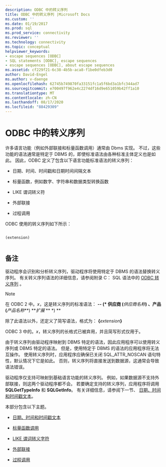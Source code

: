 ```yaml
---
description: ODBC 中的转义序列
title: ODBC 中的转义序列 |Microsoft Docs
ms.custom: ''
ms.date: 01/19/2017
ms.prod: sql
ms.prod_service: connectivity
ms.reviewer: ''
ms.technology: connectivity
ms.topic: conceptual
helpviewer_keywords:
- escape sequences [ODBC]
- SQL statements [ODBC], escape sequences
- escape sequences [ODBC], about escape sequences
ms.assetid: cf229f21-6c38-4b5b-aca8-f1be0dfeb3d0
author: David-Engel
ms.author: v-daenge
ms.openlocfilehash: 62745b749870fa33151fc1a5f6bd3a1bfc344ad7
ms.sourcegitcommit: e700497f962e4c2274df16d9e651059b42ff1a10
ms.translationtype: MT
ms.contentlocale: zh-CN
ms.lasthandoff: 08/17/2020
ms.locfileid: "88429309"
---
```

# <a name="escape-sequences-in-odbc"></a>ODBC 中的转义序列
许多语言功能（例如外部联接和标量函数调用）通常由 Dbms 实现。 不过，这些功能的语法通常是特定于 DBMS 的，即使标准语法由各种标准主体定义也是如此。 因此，ODBC 定义了包含以下语言功能标准语法的转义序列：  
  
-   日期、时间、时间戳和日期时间间隔文本  
  
-   标量函数，例如数字、字符串和数据类型转换函数  
  
-   LIKE 谓词转义符  
  
-   外部联接  
  
-   过程调用  
  
 ODBC 使用的转义序列如下所示：  
  
```  
  
(extension)  
  
```  
  
## <a name="remarks"></a>备注  
 驱动程序会识别和分析转义序列，驱动程序将使用特定于 DBMS 的语法替换转义序列。 有关转义序列语法的详细信息，请参阅附录 C： SQL 语法中的 [ODBC 转义序列](../../../odbc/reference/appendixes/odbc-escape-sequences.md) 。  
  
> [!NOTE]  
>  在 ODBC 2 中。*x*，这是转义序列的标准语法： **-- (\* 供应商 (**_供应商名称_**) 、产品 (**_产品名称_**) **_扩展_ ** \*) **  
>   
>  除了此语法以外，还定义了简写语法，格式为：            **{**_extension_**}**  
>   
>  ODBC 3 中的。*x*，转义序列的长格式已被弃用，并且简写形式仅用于。  
  
 由于转义序列由驱动程序映射到 DBMS 特定的语法，因此应用程序可以使用转义序列或 DBMS 特定的语法。 但是，使用特定于 DBMS 的语法的应用程序将无法互操作。 使用转义序列时，应用程序应确保已关闭 SQL_ATTR_NOSCAN 语句特性，默认情况下它是如此。 否则，转义序列将直接发送到数据源，这通常会导致语法错误。  
  
 驱动程序仅支持可映射到基础语言功能的转义序列。 例如，如果数据源不支持外部联接，则这两个驱动程序都不会。 若要确定支持的转义序列，应用程序将调用 **SQLGetTypeInfo** 和 **SQLGetInfo**。 有关详细信息，请参阅下一节、 [日期、时间和时间戳文本](../../../odbc/reference/develop-app/date-time-and-timestamp-literals.md)。  
  
 本部分包含以下主题。  
  
-   [日期、时间和时间戳文本](../../../odbc/reference/develop-app/date-time-and-timestamp-literals.md)  
  
-   [标量函数调用](../../../odbc/reference/develop-app/scalar-function-calls.md)  
  
-   [LIKE 谓词转义字符](../../../odbc/reference/develop-app/like-predicate-escape-character.md)  
  
-   [外部联接](../../../odbc/reference/develop-app/outer-joins.md)  
  
-   [过程调用](../../../odbc/reference/develop-app/procedure-calls.md)
